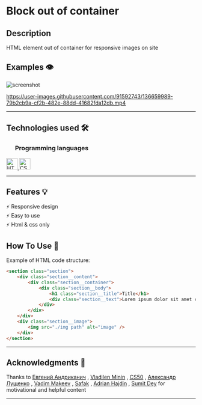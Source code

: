 # Block out of container

## Description

HTML element out of container for responsive images on site

## Examples 👁️

![screenshot](https://user-images.githubusercontent.com/91592743/136659990-4ebf717d-3823-4b68-987e-86a418c30add.png)

https://user-images.githubusercontent.com/91592743/136659989-79b2cb9a-cf2b-482e-88dd-41682fda12db.mp4

---

## Technologies used 🛠️

<h3 align="left"> &nbsp  &nbsp  &nbsp Programming languages</h3>

<a href="https://www.w3.org/html/" target="_blank"> <img src="https://img.shields.io/badge/HTML5-E34F26?style=for-the-badge&logo=html5&logoColor=white" alt="HTML5" height="30"/> </a>
<a href="https://www.w3schools.com/css/" target="_blank"> <img src="https://img.shields.io/badge/CSS3-1572B6?style=for-the-badge&logo=css3&logoColor=white" alt="CSS3" height="30"/> </a>

---

## Features 💡

⚡️ Responsive design\
⚡️ Easy to use\
⚡️ Html & css only

## How To Use 🔧

Example of HTML code structure:

```html
<section class="section">
	<div class="section__content">
		<div class="section__container">
			<div class="section__body">
				<h1 class="section__title">Title</h1>
				<div class="section__text">Lorem ipsum dolor sit amet consectetur.</div>
			</div>
		</div>
	</div>
	<div class="section__image">
		<img src="./img path" alt="image" />
	</div>
</section>
```

---

## Acknowledgments 🎁

Thanks to
[Евгений Андриканич](https://fls.guru/) ,
[Vladilen Minin](https://www.youtube.com/c/VladilenMinin) ,
[CS50](https://cs50.harvard.edu/college/2021/fall/) ,
[Александр Лущенко](https://itgid.info/) ,
[Vadim Makeev](https://www.youtube.com/channel/UCaTfYudJUVA8cV_But8KZVQ) ,
[Safak](https://github.com/safak) ,
[Adrian Hajdin](https://www.completepathtojavascriptmastery.com/) ,
[Sumit Dey](https://www.youtube.com/c/BackbenchCoder)
for motivational and helpful content

---
